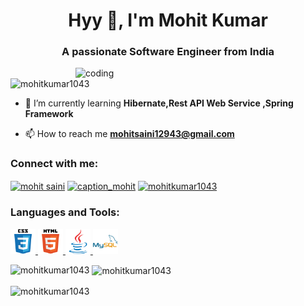 <h1 align="center">Hyy 👋, I'm Mohit Kumar</h1>
<h3 align="center">A passionate Software Engineer from India</h3>
<img align="right" alt="coding" width="400" src="https://media1.tenor.com/m/_DOBjnGspYAAAAAC/code-coding.gif">
<p align="left"> <img src="https://komarev.com/ghpvc/?username=mohitkumar1043&label=Profile%20views&color=0e75b6&style=flat" alt="mohitkumar1043" /> </p>

- 🌱 I’m currently learning **Hibernate,Rest API Web Service ,Spring Framework**

- 📫 How to reach me **mohitsaini12943@gmail.com**

<h3 align="left">Connect with me:</h3>
<p align="left">
<a href="https://linkedin.com/in/Mohit Saini" target="blank"><img align="center" src="https://raw.githubusercontent.com/rahuldkjain/github-profile-readme-generator/master/src/images/icons/Social/linked-in-alt.svg" alt="mohit saini" height="30" width="40" /></a>
<a href="https://instagram.com/caption_mohit" target="blank"><img align="center" src="https://raw.githubusercontent.com/rahuldkjain/github-profile-readme-generator/master/src/images/icons/Social/instagram.svg" alt="caption_mohit" height="30" width="40" /></a>
<a href="https://www.leetcode.com/mohitkumar1043" target="blank"><img align="center" src="https://raw.githubusercontent.com/rahuldkjain/github-profile-readme-generator/master/src/images/icons/Social/leet-code.svg" alt="mohitkumar1043" height="30" width="40" /></a>
</p>

<h3 align="left">Languages and Tools:</h3>
<p align="left"> <a href="https://www.w3schools.com/css/" target="_blank" rel="noreferrer"> <img src="https://raw.githubusercontent.com/devicons/devicon/master/icons/css3/css3-original-wordmark.svg" alt="css3" width="40" height="40"/> </a> <a href="https://www.w3.org/html/" target="_blank" rel="noreferrer"> <img src="https://raw.githubusercontent.com/devicons/devicon/master/icons/html5/html5-original-wordmark.svg" alt="html5" width="40" height="40"/> </a> <a href="https://www.java.com" target="_blank" rel="noreferrer"> <img src="https://raw.githubusercontent.com/devicons/devicon/master/icons/java/java-original.svg" alt="java" width="40" height="40"/> </a> <a href="https://www.mysql.com/" target="_blank" rel="noreferrer"> <img src="https://raw.githubusercontent.com/devicons/devicon/master/icons/mysql/mysql-original-wordmark.svg" alt="mysql" width="40" height="40"/> </a> </p>

<p><img align="left" src="https://github-readme-stats.vercel.app/api/top-langs?username=mohitkumar1043&show_icons=true&locale=en&layout=compact" alt="mohitkumar1043" /></p>

<p>&nbsp;<img align="center" src="https://github-readme-stats.vercel.app/api?username=mohitkumar1043&show_icons=true&locale=en" alt="mohitkumar1043" /></p>

<p><img align="center" src="https://github-readme-streak-stats.herokuapp.com/?user=mohitkumar1043&" alt="mohitkumar1043" /></p>
